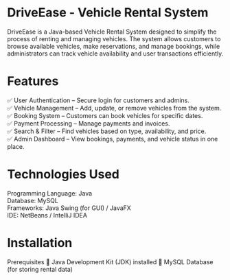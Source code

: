 # DriveEase - Vehicle Rental System
DriveEase is a Java-based Vehicle Rental System designed to simplify the process of renting and managing vehicles. The system allows customers to browse available vehicles, make reservations, and manage bookings, while administrators can track vehicle availability and user transactions efficiently.
# Features
✅ User Authentication – Secure login for customers and admins.    
✅ Vehicle Management – Add, update, or remove vehicles from the system.                                       
✅ Booking System – Customers can book vehicles for specific dates.                                                          
✅ Payment Processing – Manage payments and invoices.                                                         
✅ Search & Filter – Find vehicles based on type, availability, and price.                                     
✅ Admin Dashboard – View bookings, payments, and vehicle status in one place.          
# Technologies Used
Programming Language: Java                                                                                                                     
Database: MySQL                                                                                                                    
Frameworks: Java Swing (for GUI) / JavaFX                                                                                  
IDE: NetBeans / IntelliJ IDEA
# Installation
Prerequisites
🔹 Java Development Kit (JDK) installed
🔹 MySQL Database (for storing rental data)
